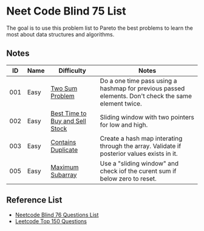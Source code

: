 # Neet Code Blind 75 List

The goal is to use this problem list to Pareto the best problems to learn the most about data structures and algorithms.

## Notes

| ID  | Name | Difficulty                                                                                                    | Notes                                                                                                |
| --- | ---- | ------------------------------------------------------------------------------------------------------------- | ---------------------------------------------------------------------------------------------------- |
| 001 | Easy | [Two Sum Problem](https://leetcode.com/problems/two-sum/)                                                     | Do a one time pass using a hashmap for previous passed elements. Don't check the same element twice. |
| 002 | Easy | [Best Time to Buy and Sell Stock](https://leetcode.com/problems/best-time-to-buy-and-sell-stock/description/) | Sliding window with two pointers for low and high.                                                   |
| 003 | Easy | [Contains Duplicate](https://leetcode.com/problems/contains-duplicate/description/)                           | Create a hash map interating through the array. Validate if posterior values exists in it.           |
| 005 | Easy | [Maximum Subarray ](https://leetcode.com/problems/maximum-subarray/description/)                              | Use a "sliding window" and check iof the curent sum if below zero to reset.                          |



## Reference List
- [Neetcode Blind 76 Questions List](https://docs.google.com/spreadsheets/d/1A2PaQKcdwO_lwxz9bAnxXnIQayCouZP6d-ENrBz_NXc/edit?gid=0#gid=0)
- [Leetcode Top 150 Questions](https://leetcode.com/studyplan/top-interview-150/)
